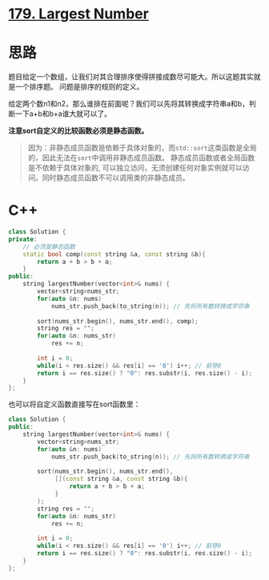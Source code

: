 # [179. Largest Number](https://leetcode.com/problems/largest-number/)
# 思路
题目给定一个数组，让我们对其合理排序使得拼接成数尽可能大。所以这题其实就是一个排序题。
问题是排序的规则的定义。

给定两个数n1和n2，那么谁排在前面呢？我们可以先将其转换成字符串a和b，判断一下a+b和b+a谁大就可以了。

**注意sort自定义的比较函数必须是静态函数。**
> 因为：非静态成员函数是依赖于具体对象的，而`std::sort`这类函数是全局的，因此无法在`sort`中调用非静态成员函数。
静态成员函数或者全局函数是不依赖于具体对象的, 可以独立访问，无须创建任何对象实例就可以访问。同时静态成员函数不可以调用类的非静态成员。

# C++
``` C++
class Solution {
private:
    // 必须是静态函数
    static bool comp(const string &a, const string &b){
        return a + b > b + a;
    }
public:
    string largestNumber(vector<int>& nums) {
        vector<string>nums_str;
        for(auto &n: nums)
            nums_str.push_back(to_string(n)); // 先将所有数转换成字符串
        
        sort(nums_str.begin(), nums_str.end(), comp);
        string res = "";
        for(auto &n: nums_str)
            res += n;
        
        int i = 0;
        while(i < res.size() && res[i] == '0') i++; // 前导0
        return i == res.size() ? "0": res.substr(i, res.size() - i);
    }
};
```

也可以将自定义函数直接写在sort函数里：
``` C++
class Solution {
public:
    string largestNumber(vector<int>& nums) {
        vector<string>nums_str;
        for(auto &n: nums)
            nums_str.push_back(to_string(n)); // 先将所有数转换成字符串
        
        sort(nums_str.begin(), nums_str.end(), 
             [](const string &a, const string &b){
                 return a + b > b + a;
             }
        );
        string res = "";
        for(auto &n: nums_str)
            res += n;
        
        int i = 0;
        while(i < res.size() && res[i] == '0') i++; // 前导0
        return i == res.size() ? "0": res.substr(i, res.size() - i);
    }
};
```
